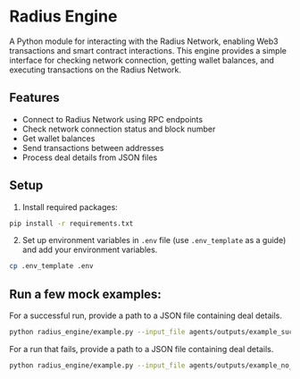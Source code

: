 # Radius Engine

A Python module for interacting with the Radius Network, enabling Web3 transactions and smart contract interactions. This engine provides a simple interface for checking network connection, getting wallet balances, and executing transactions on the Radius Network.

## Features

- Connect to Radius Network using RPC endpoints
- Check network connection status and block number
- Get wallet balances
- Send transactions between addresses
- Process deal details from JSON files

## Setup

1. Install required packages:
```bash
pip install -r requirements.txt
```

2. Set up environment variables in `.env` file (use `.env_template` as a guide) and add your environment variables.
```bash
cp .env_template .env
```

## Run a few mock examples:

For a successful run, provide a path to a JSON file containing deal details.
```bash
python radius_engine/example.py --input_file agents/outputs/example_success.json
```

For a run that fails, provide a path to a JSON file containing deal details.
```bash
python radius_engine/example.py --input_file agents/outputs/example_no_deal.json
```
